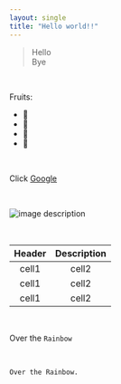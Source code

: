 ```yaml
---
layout: single
title: "Hello world!!"
---
```

<!-- preview md: ctrl + shift + v -->

<!-- Quote -->
> Hello <br>Bye

<br>

<!-- Bullet list -->
Fruits:
* 🍏
* 🍋
* 🍉
* 🍍

<br>

<!-- Link -->
Click [Google](https://google.com)

<br>

<!-- Image -->
![image description](https://img1.daumcdn.net/thumb/R1280x0/?scode=mtistory2&fname=https%3A%2F%2Fblog.kakaocdn.net%2Fdn%2FbEaKNC%2Fbtq8ArPXtqQ%2F621XlhC6Pn30kkk9UCW4pk%2Fimg.png)

<br>

<!--Table -->

|Header|Description|
|:---:|:---:|
|cell1|cell2|
|cell1|cell2|
|cell1|cell2|

<br>
<!-- 하이라이트 -->
<!-- Code -->

Over the `Rainbow`

<br>

```
Over the Rainbow.
```
